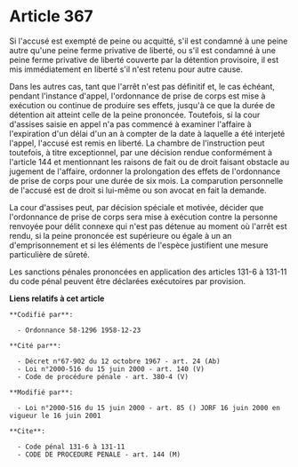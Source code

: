 # Article 367

Si l'accusé est exempté de peine ou acquitté, s'il est condamné à une peine autre qu'une peine ferme privative de liberté, ou
s'il est condamné à une peine ferme privative de liberté couverte par la détention provisoire, il est mis immédiatement en
liberté s'il n'est retenu pour autre cause.

Dans les autres cas, tant que l'arrêt n'est pas définitif et, le cas échéant, pendant l'instance d'appel, l'ordonnance de
prise de corps est mise à exécution ou continue de produire ses effets, jusqu'à ce que la durée de détention ait atteint
celle de la peine prononcée. Toutefois, si la cour d'assises saisie en appel n'a pas commencé à examiner l'affaire à
l'expiration d'un délai d'un an à compter de la date à laquelle a été interjeté l'appel, l'accusé est remis en liberté. La
chambre de l'instruction peut toutefois, à titre exceptionnel, par une décision rendue conformément à l'article 144 et
mentionnant les raisons de fait ou de droit faisant obstacle au jugement de l'affaire, ordonner la prolongation des effets de
l'ordonnance de prise de corps pour une durée de six mois. La comparution personnelle de l'accusé est de droit si lui-même ou
son avocat en fait la demande.

La cour d'assises peut, par décision spéciale et motivée, décider que l'ordonnance de prise de corps sera mise à exécution
contre la personne renvoyée pour délit connexe qui n'est pas détenue au moment où l'arrêt est rendu, si la peine prononcée
est supérieure ou égale à un an d'emprisonnement et si les éléments de l'espèce justifient une mesure particulière de sûreté.

Les sanctions pénales prononcées en application des articles 131-6 à 131-11 du code pénal peuvent être déclarées exécutoires
par provision.

**Liens relatifs à cet article**

	**Codifié par**:

	  - Ordonnance 58-1296 1958-12-23

	**Cité par**:

	  - Décret n°67-902 du 12 octobre 1967 - art. 24 (Ab)
	  - Loi n°2000-516 du 15 juin 2000 - art. 140 (V)
	  - Code de procédure pénale - art. 380-4 (V)

	**Modifié par**:

	  - Loi n°2000-516 du 15 juin 2000 - art. 85 () JORF 16 juin 2000 en vigueur le 16 juin 2001

	**Cite**:

	  - Code pénal 131-6 à 131-11
	  - CODE DE PROCEDURE PENALE - art. 144 (M)
